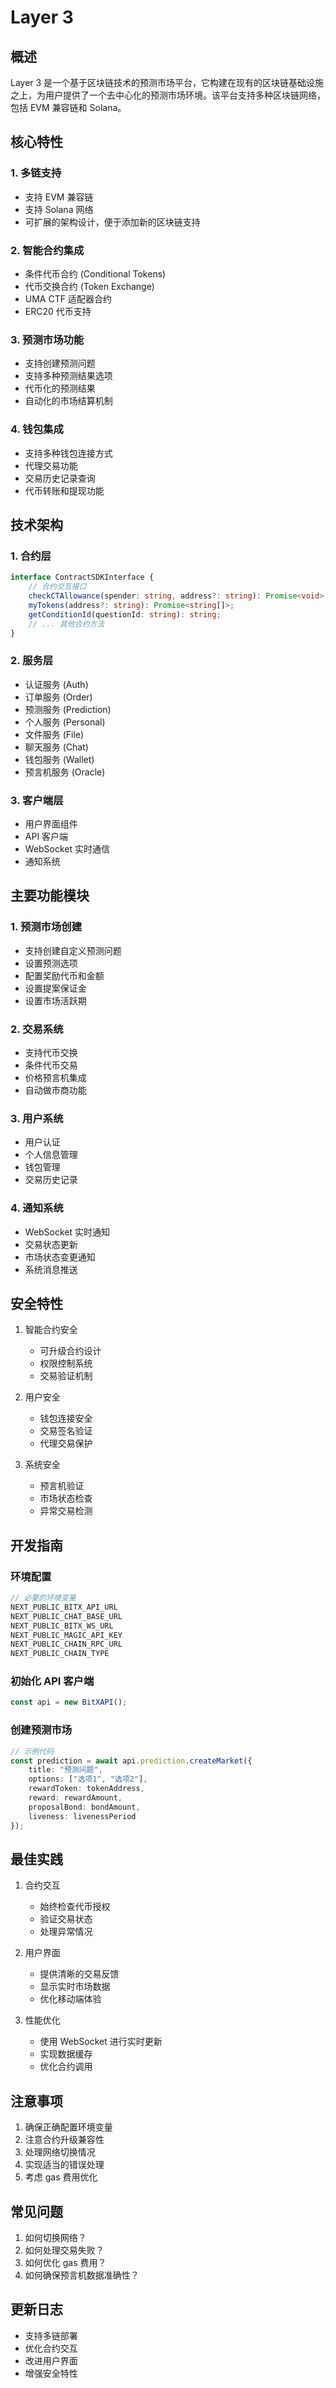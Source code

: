 # Layer 3

## 概述

Layer 3 是一个基于区块链技术的预测市场平台，它构建在现有的区块链基础设施之上，为用户提供了一个去中心化的预测市场环境。该平台支持多种区块链网络，包括 EVM 兼容链和 Solana。

## 核心特性

### 1. 多链支持
- 支持 EVM 兼容链
- 支持 Solana 网络
- 可扩展的架构设计，便于添加新的区块链支持

### 2. 智能合约集成
- 条件代币合约 (Conditional Tokens)
- 代币交换合约 (Token Exchange)
- UMA CTF 适配器合约
- ERC20 代币支持

### 3. 预测市场功能
- 支持创建预测问题
- 支持多种预测结果选项
- 代币化的预测结果
- 自动化的市场结算机制

### 4. 钱包集成
- 支持多种钱包连接方式
- 代理交易功能
- 交易历史记录查询
- 代币转账和提现功能

## 技术架构

### 1. 合约层
```typescript
interface ContractSDKInterface {
    // 合约交互接口
    checkCTAllowance(spender: string, address?: string): Promise<void>;
    myTokens(address?: string): Promise<string[]>;
    getConditionId(questionId: string): string;
    // ... 其他合约方法
}
```

### 2. 服务层
- 认证服务 (Auth)
- 订单服务 (Order)
- 预测服务 (Prediction)
- 个人服务 (Personal)
- 文件服务 (File)
- 聊天服务 (Chat)
- 钱包服务 (Wallet)
- 预言机服务 (Oracle)

### 3. 客户端层
- 用户界面组件
- API 客户端
- WebSocket 实时通信
- 通知系统

## 主要功能模块

### 1. 预测市场创建
- 支持创建自定义预测问题
- 设置预测选项
- 配置奖励代币和金额
- 设置提案保证金
- 设置市场活跃期

### 2. 交易系统
- 支持代币交换
- 条件代币交易
- 价格预言机集成
- 自动做市商功能

### 3. 用户系统
- 用户认证
- 个人信息管理
- 钱包管理
- 交易历史记录

### 4. 通知系统
- WebSocket 实时通知
- 交易状态更新
- 市场状态变更通知
- 系统消息推送

## 安全特性

1. 智能合约安全
   - 可升级合约设计
   - 权限控制系统
   - 交易验证机制

2. 用户安全
   - 钱包连接安全
   - 交易签名验证
   - 代理交易保护

3. 系统安全
   - 预言机验证
   - 市场状态检查
   - 异常交易检测

## 开发指南

### 环境配置

```typescript
// 必要的环境变量
NEXT_PUBLIC_BITX_API_URL
NEXT_PUBLIC_CHAT_BASE_URL
NEXT_PUBLIC_BITX_WS_URL
NEXT_PUBLIC_MAGIC_API_KEY
NEXT_PUBLIC_CHAIN_RPC_URL
NEXT_PUBLIC_CHAIN_TYPE
```

### 初始化 API 客户端
```typescript
const api = new BitXAPI();
```

### 创建预测市场
```typescript
// 示例代码
const prediction = await api.prediction.createMarket({
    title: "预测问题",
    options: ["选项1", "选项2"],
    rewardToken: tokenAddress,
    reward: rewardAmount,
    proposalBond: bondAmount,
    liveness: livenessPeriod
});
```

## 最佳实践

1. 合约交互
   - 始终检查代币授权
   - 验证交易状态
   - 处理异常情况

2. 用户界面
   - 提供清晰的交易反馈
   - 显示实时市场数据
   - 优化移动端体验

3. 性能优化
   - 使用 WebSocket 进行实时更新
   - 实现数据缓存
   - 优化合约调用

## 注意事项

1. 确保正确配置环境变量
2. 注意合约升级兼容性
3. 处理网络切换情况
4. 实现适当的错误处理
5. 考虑 gas 费用优化

## 常见问题

1. 如何切换网络？
2. 如何处理交易失败？
3. 如何优化 gas 费用？
4. 如何确保预言机数据准确性？

## 更新日志

- 支持多链部署
- 优化合约交互
- 改进用户界面
- 增强安全特性

